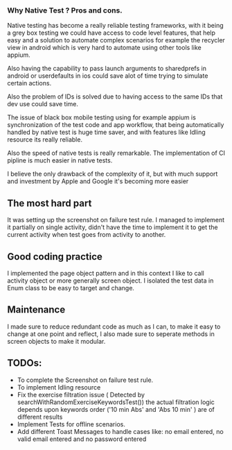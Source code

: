 ### Why Native Test ? Pros and cons.
Native testing has become a really reliable testing frameworks, with it being a grey box testing we could have access to code level features, that help easy and a solution to automate complex scenarios for example the recycler view in android which is very hard to automate using other tools like appium.

Also having the capability to pass launch arguments to sharedprefs in android or userdefaults in ios  could save alot of time trying to simulate certain actions. 

Also the problem of IDs is solved due to having access to the same IDs that dev use could save time.

The issue of black box mobile testing using for example appium is synchronization of the test code and  app  workflow, that being automatically handled by native test is huge time saver, and with features like Idling resource its really reliable.

Also the speed of native tests is really remarkable. The implementation of  CI pipline is much easier in native tests.

I believe the only drawback of the complexity of it, but with much support and investment by Apple and Google it's becoming more easier

## The most hard part

It was setting up the screenshot on failure test rule. I managed to implement it partially on single activity, didn't have the time to implement it to get the current activity when test goes from activity to another.

## Good coding practice

I implemented the page object pattern and in this context I like to call activity object or more generally screen object. I isolated the test data in Enum class to be easy to target and change. 

## Maintenance 

I made sure to reduce redundant code as much as I can, to make it easy to change at one point and reflect, I also made sure to seperate methods in screen objects to make it modular.

## TODOs: 
* To complete the Screenshot on failure test rule.
* To implement Idling resource
* Fix the exercise filtration issue ( Detected by searchWithRandomExerciseKeywordsTest()) the actual filtration logic depends upon keywords order ('10 min Abs' and 'Abs 10 min' ) are of different results
* Implement Tests for offline scenarios.
* Add different Toast Messages to handle cases like: no email entered, no valid email entered and no password entered